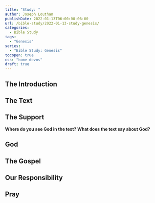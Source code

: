 ```yaml
---
title: "Study: "
author: Joseph Louthan
publishDate: 2022-01-13T06:00:00-06:00
url: /bible-study/2022-01-13-study-genesis/
categories:
  - Bible Study
tags:
  - "Genesis"
series:
  - "Bible Study: Genesis"
tocopen: true
css: "home-devos"
draft: true
---
```

## The Introduction

## The Text

## The Support

<div style="page-break-after: always;"></div>

**Where do you see God in the text? What does the text say about God?**

## God




## The Gospel

## Our Responsibility

## Pray

<div style="font-variant: small-caps;">

</div>
&nbsp;


